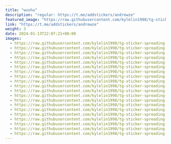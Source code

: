 ```yaml
---
title: "wushu"
description: "regular: https://t.me/addstickers/andrewze"
featured_image: "https://raw.githubusercontent.com/kylelin1998/tg-sticker-spreading-worldwide-images/main/img/c996a1f0-6a71-42f0-96c5-e8fddfb57114.jpg"
link: "https://t.me/addstickers/andrewze"
weight: 3
date: 2024-01-13T22:07:21+08:00
images:
  - https://raw.githubusercontent.com/kylelin1998/tg-sticker-spreading-worldwide-images/main/img/c996a1f0-6a71-42f0-96c5-e8fddfb57114.jpg
  - https://raw.githubusercontent.com/kylelin1998/tg-sticker-spreading-worldwide-images/main/img/7501a71f-a3a4-413e-bfe3-c1ba8ff440c5.jpg
  - https://raw.githubusercontent.com/kylelin1998/tg-sticker-spreading-worldwide-images/main/img/22e91240-41b1-46e5-a267-0a3cab86239d.jpg
  - https://raw.githubusercontent.com/kylelin1998/tg-sticker-spreading-worldwide-images/main/img/5d611d0d-75c7-467b-8109-eea0adb3e988.jpg
  - https://raw.githubusercontent.com/kylelin1998/tg-sticker-spreading-worldwide-images/main/img/bcd348dc-8af5-48a6-ab1b-6c8dfdf3c90b.jpg
  - https://raw.githubusercontent.com/kylelin1998/tg-sticker-spreading-worldwide-images/main/img/86fb7a99-213a-4c97-9fee-20200f63a108.jpg
  - https://raw.githubusercontent.com/kylelin1998/tg-sticker-spreading-worldwide-images/main/img/99849f1f-d37e-45ce-bbca-8dd088e7319f.jpg
  - https://raw.githubusercontent.com/kylelin1998/tg-sticker-spreading-worldwide-images/main/img/cd507962-fb8f-47c2-b018-e710888d2c3e.jpg
  - https://raw.githubusercontent.com/kylelin1998/tg-sticker-spreading-worldwide-images/main/img/2acb7e4c-f034-466a-bfb7-201b632aff0a.jpg
  - https://raw.githubusercontent.com/kylelin1998/tg-sticker-spreading-worldwide-images/main/img/7f4bf041-faaa-45ad-a168-6bd48738ad1e.jpg
  - https://raw.githubusercontent.com/kylelin1998/tg-sticker-spreading-worldwide-images/main/img/aaba07c8-76aa-41c7-9df1-50035380465a.jpg
  - https://raw.githubusercontent.com/kylelin1998/tg-sticker-spreading-worldwide-images/main/img/7238f162-55aa-422a-96f3-08bc508eb3e2.jpg
  - https://raw.githubusercontent.com/kylelin1998/tg-sticker-spreading-worldwide-images/main/img/d30eda5e-28fa-40c3-a7d2-de1d7af6f470.jpg
  - https://raw.githubusercontent.com/kylelin1998/tg-sticker-spreading-worldwide-images/main/img/8732c842-91a9-4453-a589-9b9ee40843e0.jpg
  - https://raw.githubusercontent.com/kylelin1998/tg-sticker-spreading-worldwide-images/main/img/e677b84c-a9c1-4111-a1e4-c529c2d8209d.jpg
  - https://raw.githubusercontent.com/kylelin1998/tg-sticker-spreading-worldwide-images/main/img/00712231-2cda-4fc3-9a12-208ff67606b7.jpg
  - https://raw.githubusercontent.com/kylelin1998/tg-sticker-spreading-worldwide-images/main/img/88542223-5494-4eae-9177-1ee1777690ff.jpg
  - https://raw.githubusercontent.com/kylelin1998/tg-sticker-spreading-worldwide-images/main/img/842fa74c-b8fa-47a0-8856-1738c3dae63a.jpg
  - https://raw.githubusercontent.com/kylelin1998/tg-sticker-spreading-worldwide-images/main/img/9e1ba30e-808d-43df-87c0-9922b9cd37d0.jpg
  - https://raw.githubusercontent.com/kylelin1998/tg-sticker-spreading-worldwide-images/main/img/7bc2926a-bec1-4950-a060-103c0e304143.jpg
---
```

